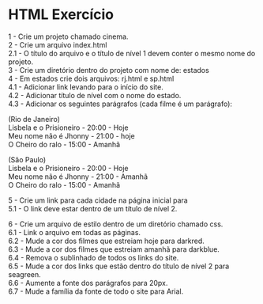 # HTML Exercício

1 - Crie um projeto chamado cinema.<br/>
2 - Crie um arquivo index.html<br/>
2.1 - O título do arquivo e o título de nível 1 devem conter o mesmo nome do projeto.<br/>
3 - Crie um diretório dentro do projeto com nome de: estados<br/>
4 - Em estados crie dois arquivos: rj.html e sp.html<br/>
4.1 - Adicionar link levando para o início do site.<br/>
4.2 - Adicionar título de nível com o nome do estado.<br/>
4.3 - Adicionar os seguintes parágrafos (cada filme é um parágrafo):<br/>

(Rio de Janeiro)<br/>
Lisbela e o Prisioneiro - 20:00 - Hoje<br/>
Meu nome não é Jhonny - 21:00 - hoje<br/>
O Cheiro do ralo - 15:00 - Amanhã<br/>

(São Paulo)<br/>
Lisbela e o Prisioneiro - 20:00 - Hoje<br/>
Meu nome não é Jhonny - 21:00 - Amanhã<br/>
O Cheiro do ralo - 15:00 - Amanhã<br/>

5 - Crie um link para cada cidade na página inicial para<br/>
5.1 - O link deve estar dentro de um título de nível 2.<br/>

6 - Crie um arquivo de estilo dentro de um diretório chamado css.<br/>
6.1 - Link o arquivo em todas as páginas.<br/>
6.2 - Mude a cor dos filmes que estreiam hoje para darkred.<br/>
6.3 - Mude a cor dos filmes que estreiam amanhã para darkblue.<br/>
6.4 - Remova o sublinhado de todos os links do site.<br/>
6.5 - Mude a cor dos links que estão dentro do título de nível 2 para seagreen.<br/>
6.6 - Aumente a fonte dos parágrafos para 20px.<br/>
6.7 - Mude a família da fonte de todo o site para Arial.<br/>
